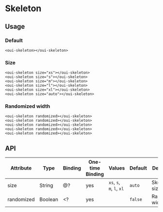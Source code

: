 # Skeleton

<component-status cx-design="complete" ux="rc"></component-status>

## Usage

### Default
```html:preview
<oui-skeleton></oui-skeleton>
```

### Size
```html:preview
<oui-skeleton size="xs"></oui-skeleton>
<oui-skeleton size="s"></oui-skeleton>
<oui-skeleton size="m"></oui-skeleton>
<oui-skeleton size="l"></oui-skeleton>
<oui-skeleton size="xl"></oui-skeleton>
<oui-skeleton size="auto"></oui-skeleton>
```

### Randomized width
```html:preview
<oui-skeleton randomized></oui-skeleton>
<oui-skeleton randomized></oui-skeleton>
<oui-skeleton randomized></oui-skeleton>
<oui-skeleton randomized></oui-skeleton>
<oui-skeleton randomized></oui-skeleton>
```

## API

| Attribute     | Type      | Binding | One-time Binding | Values                     | Default   | Description
| ----          | ----      | ----    | ----             | ----                       | ----      | ----
| size          | String    | @?      | yes              | `xs`, `s`, `m`, `l`, `xl`  | `auto`    | Skeleton size
| randomized    | Boolean   | <?      | yes              |                            | `false`   | Randomized width flag
